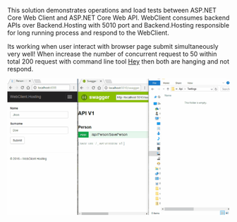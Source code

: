 This solution demonstrates operations and load tests between ASP.NET Core Web Client and ASP.NET Core Web API.
WebClient consumes backend APIs over Backend.Hosting with 5010 port and Backend.Hosting responsible for long running process and respond
to the WebClient.

Its working when user interact with browser page submit simultaneously very well!
When increase the number of concurrent request to 50 within total 200 request with command line tool [Hey](https://github.com/rakyll/hey) then
both are hanging and not respond.

![Image](https://raw.githubusercontent.com/gencebay/NetCoreSmallLoadRepro/master/repronetcore.gif)